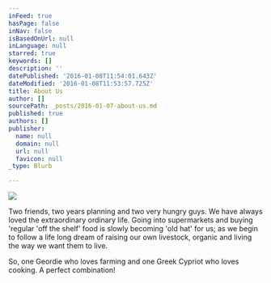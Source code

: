 ```yaml
---
inFeed: true
hasPage: false
inNav: false
isBasedOnUrl: null
inLanguage: null
starred: true
keywords: []
description: ''
datePublished: '2016-01-08T11:54:01.643Z'
dateModified: '2016-01-08T11:53:57.725Z'
title: About Us
author: []
sourcePath: _posts/2016-01-07-about-us.md
published: true
authors: []
publisher:
  name: null
  domain: null
  url: null
  favicon: null
_type: Blurb

---
```

![](https://the-grid-user-content.s3-us-west-2.amazonaws.com/88a2b86b-8205-4843-a722-7280ca8e2e3a.jpg)

Two friends, two years planning and two very hungry guys. We have always loved the extraordinary ordinary life. Going into supermarkets and buying 'regular 'off the shelf' food is slowly becoming 'old hat' for us; as we begin to follow a life long dream of raising our own livestock, organic and living the way we want them to live.

So, one Geordie who loves farming and one Greek Cypriot who loves cooking. A perfect combination!